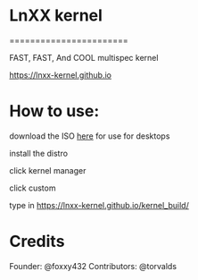 # LnXX kernel
=======================

FAST, FAST, And COOL multispec kernel

https://lnxx-kernel.github.io

# How to use:

download the ISO [here](https://mirror.csclub.uwaterloo.ca/linuxmint/debian/lmde-5-cinnamon-64bit.iso) for use for desktops

install the distro

click kernel manager 

click custom

type in https://lnxx-kernel.github.io/kernel_build/

# Credits

Founder: @foxxy432
Contributors: @torvalds
